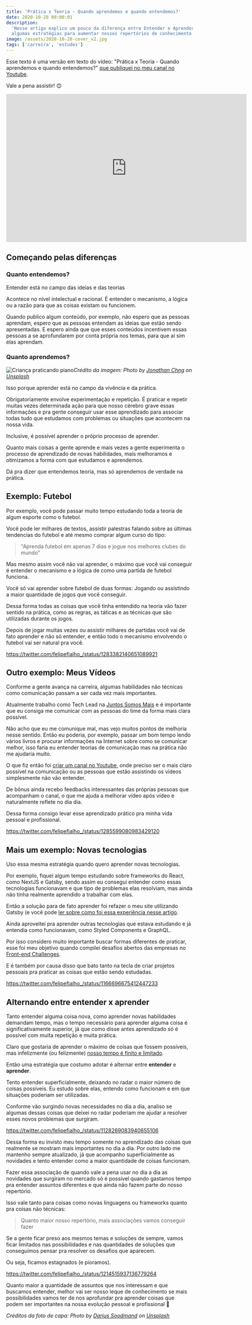 ```yaml
---
title: 'Prática x Teoria - Quando aprendemos e quando entendemos?'
date: 2020-10-28 00:00:01
description:
  'Nesse artigo explico um pouco da diferença entre Entender e Aprender e
  algumas estratégias para aumentar nossos repertórios de conhecimento 😁'
image: /assets/2020-10-28-cover_v2.jpg
tags: ['carreira', 'estudos']
---
```


Esse texto é uma versão em texto do vídeo: "Prática x Teoria - Quando aprendemos
e quando entendemos?"
[que publiquei no meu canal no Youtube](https://youtube.com/FelipeFialhoDev).

Vale a pena assistir! 😊

<iframe width="650" height="400" src="https://www.youtube.com/embed/m5xzfqham94" frameborder="0" allow="accelerometer; autoplay; encrypted-media; gyroscope; picture-in-picture" allowfullscreen></iframe>

## Começando pelas diferenças

### Quanto entendemos?

Entender está no campo das ideias e das teorias

Acontece no nível intelectual e racional. É entender o mecanismo, a lógica ou a
razão para que as coisas existam ou funcionem.

Quando publico algum conteúdo, por exemplo, não espero que as pessoas aprendam,
espero que as pessoas entendam as ideias que estão sendo apresentadas. E espero
ainda que que esses conteúdos incentivem essas pessoas a se aprofundarem por
conta própria nos temas, para que ai sim elas aprendam.

### Quanto aprendemos?

![Criança praticando piano](assets/2020-10-28-practice.jpg)<em>Crédito da
imagem: <span>Photo by
<a href="https://unsplash.com/@jon_chng?utm_source=unsplash&amp;utm_medium=referral&amp;utm_content=creditCopyText">Jonathan
Chng</a> on
<a href="https://unsplash.com/s/photos/theory?utm_source=unsplash&amp;utm_medium=referral&amp;utm_content=creditCopyText">Unsplash</a></span></em>

Isso porque aprender está no campo da vivência e da prática.

Obrigatoriamente envolve experimentação e repetição. É praticar e repetir muitas
vezes determinada ação para que nosso cérebro grave essas informações e pra
gente conseguir usar esse aprendizado para associar todas tudo que estudamos com
problemas ou situações que acontecem na nossa vida.

Inclusive, é possível aprender o próprio processo de aprender.

Quanto mais coisas a gente aprende e mais vezes a gente experimenta o processo
de aprendizado de novas habilidades, mais melhoramos e otimizamos a forma com
que estudamos e aprendemos.

Dá pra dizer que entendemos teoria, mas só aprendemos de verdade na prática.

## Exemplo: Futebol

Por exemplo, você pode passar muito tempo estudando toda a teoria de algum
esporte como o futebol.

Você pode ler milhares de textos, assistir palestras falando sobre as últimas
tendencias do futebol e até mesmo comprar algum curso do tipo:

> "Aprenda futebol em apenas 7 dias e jogue nos melhores clubes do mundo"

Mas mesmo assim você não vai aprender, o máximo que você vai conseguir é
entender o mecanismo e a lógica de como uma partida de futebol funciona.

Você só vai aprender sobre futebol de duas formas: Jogando ou assistindo a maior
quantidade de jogos que você conseguir.

Dessa forma todas as coisas que você tinha entendido na teoria vão fazer sentido
na prática, como as regras, as táticas e as técnicas que são utilizadas durante
os jogos.

Depois de jogar muitas vezes ou assistir milhares de partidas você vai de fato
aprender e não só entender, e então todo o mecanismo envolvendo o futebol vai
ser natural pra você.

https://twitter.com/felipefialho_/status/1283382140651089921

## Outro exemplo: Meus Vídeos

Conforme a gente avança na carreira, algumas habilidades não técnicas como
comunicação passam a ser cada vez mais importantes.

Atualmente trabalho como Tech Lead na
[Juntos Somos Mais](https://www.linkedin.com/company/juntos-somos-mais/) e é
importante que eu consiga me comunicar com as pessoas do time da forma mais
clara possível.

Não acho que eu me comunique mal, mas vejo muitos pontos de melhoria nesse
sentido. Então eu poderia, por exemplo, passar um bom tempo lendo vários livros
e procurar informações na Internet sobre como se comunicar melhor, isso faria eu
entender teorias de comunicação mas na prática não me ajudaria muito.

O que fiz então foi
[criar um canal no Youtube](https://youtube.com/FelipeFialhoDev), onde preciso
ser o mais claro possível na comunicação ou as pessoas que estão assistindo os
vídeos simplesmente não vão entender.

De bônus ainda recebo feedbacks interessantes das próprias pessoas que
acompanham o canal, o que me ajuda a melhorar vídeo após vídeo e naturalmente
reflete no dia dia.

Dessa forma consigo levar esse aprendizado prático pra minha vida pessoal e
profissional.

https://twitter.com/felipefialho_/status/1285599080983429120

## Mais um exemplo: Novas tecnologias

Uso essa mesma estratégia quando quero aprender novas tecnologias.

Por exemplo, fiquei algum tempo estudando sobre frameworks do React, como NextJS
e Gatsby, sendo assim eu consegui entender como essas tecnologias funcionavam e
que tipo de problemas elas resolviam, mas ainda não tinha realmente aprendido a
trabalhar com elas.

Então a solução para de fato aprender foi refazer o meu site utilizando Gatsby
(e você pode
[ler sobre como foi essa experiência nesse artigo](/blog/como-foi-desenvolver-meu-novo-blog-usando-o-gatsbyjs/).

Ainda aproveitei pra aprender outras tecnologias que estava estudando e já
entendia como funcionavam, como Styled Components e GraphQL.

Por isso considero muito importante buscar formas diferentes de praticar, esse
foi meu objetivo quando compilei desafios abertos das empresas no
[Front-end Challenges](https://github.com/felipefialho/frontend-challenges).

E é também por causa disso que bato tanto na tecla de criar projetos pessoais
pra praticar as coisas que estão sendo estudadas.

https://twitter.com/felipefialho_/status/1166696675412447233

## Alternando entre entender x aprender

Tanto entender alguma coisa nova, como aprender novas habilidades demandam
tempo, mas o tempo necessário para aprender alguma coisa é significativamente
superior, já que como disse antes aprendizado só é possível com muita repetição
e muita prática.

Claro que gostaria de aprender o máximo de coisas que fossem possíveis, mas
infelizmente (ou felizmente)
[nosso tempo é finito e limitado](/blog/2015-09-28-uma-reflexao-sobre-salarios-valor-hora-e-qualidade-de-vida).

Então uma estratégia que costumo adotar é alternar entre **entender** e
**aprender**.

Tento entender superficialmente, deixando no radar o maior número de coisas
possíveis. Eu estudo sobre elas, entendo como funcionam e em que situações
poderiam ser utilizadas.

Conforme vão surgindo novas necessidades no dia a dia, analiso se algumas dessas
coisas que deixei no radar poderiam me ajudar a resolver esses novos problemas
que surgiram.

https://twitter.com/felipefialho_/status/1128269083940655106

Dessa forma eu invisto meu tempo somente no aprendizado das coisas que realmente
se mostram mais importantes no dia a dia. Por outro lado me mantenho sempre
atualizado, já que acompanho superficialmente as novidades e tento entender como
a maior quantidade de coisas funcionam.

Fazer essa associação de quando vale a pena usar no dia a dia as novidades que
surgiram no mercado só é possível quando gastamos tempo pra entender assuntos
diferentes e que ainda não fazem parte do nosso repertório.

Isso vale tanto para coisas como novas linguagens ou frameworks quanto pra
coisas não técnicas:

> Quanto maior nosso repertório, mais associações vamos conseguir fazer

Se a gente ficar preso aos mesmos temas e soluções de sempre, vamos ficar
limitados nas possibilidades e nas quantidades de soluções que conseguimos
pensar pra resolver os desafios que aparecem.

Ou seja, ficamos estagnados (e pioramos).

https://twitter.com/felipefialho_/status/1214515937136779264

Quanto maior a quantidade de assuntos que nos interessam e que buscamos
entender, melhor vai ser nosso leque de conhecimento se mais possibilidades
vamos ter de nos aprofundar pra aprender coisas que podem ser importantes na
nossa evolução pessoal e profissional 🚀

<em><span>Créditos da foto de capa: <span>Photo by
<a href="https://unsplash.com/@dsoodmand?utm_source=unsplash&amp;utm_medium=referral&amp;utm_content=creditCopyText">Darius
Soodmand</a> on
<a href="https://unsplash.com/s/photos/practice?utm_source=unsplash&amp;utm_medium=referral&amp;utm_content=creditCopyText">Unsplash</a></span></em>
